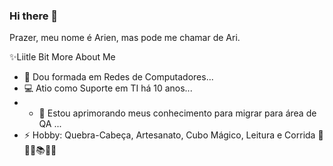### Hi there 👋
Prazer, meu nome é Arien, mas pode me chamar de Ari.


✨Liitle Bit More About Me

- 🔭 Dou formada em Redes de Computadores...
- 💻 Atio como Suporte em TI há 10 anos...
- - 🌱 Estou aprimorando meus conhecimento para migrar para área de QA  ...
- ⚡ Hobby:  Quebra-Cabeça, Artesanato, Cubo Mágico, Leitura e Corrida  🧮🎨🎲📚🏃‍♀️

